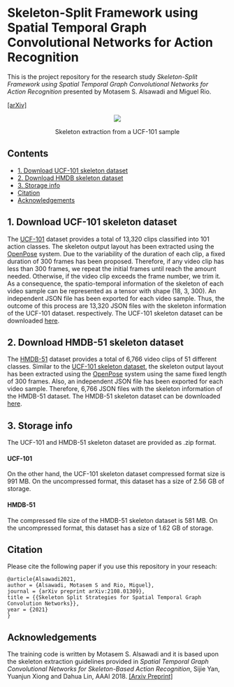 # Skeleton-Split Framework using Spatial Temporal Graph Convolutional Networks for Action Recognition

This is the project repository for the research study *Skeleton-Split Framework using Spatial Temporal Graph Convolutional Networks for Action Recognition* presented by Motasem S. Alsawadi and Miguel Rio.

[[arXiv]](https://arxiv.org/abs/2108.01309)

<p align="center">
<img src="https://user-images.githubusercontent.com/52717252/139516602-798e6cff-2c29-4719-ba2f-44dbfc5ebd1a.gif"
</p>
<p align="center">
Skeleton extraction from a UCF-101 sample
</p>

## Contents
* [1. Download UCF-101 skeleton dataset](https://github.com/malswadi/skeleton_ucf_hmdb#1-download-ucf-101-skeleton-dataset)
* [2. Download HMDB skeleton dataset](https://github.com/malswadi/skeleton_ucf_hmdb#2-download-hmdb-skeleton-dataset)
* [3. Storage info](https://github.com/malswadi/skeleton_ucf_hmdb#3-storage-info)
* [Citation](https://github.com/malswadi/skeleton_ucf_hmdb#citation)
* [Acknowledgements](https://github.com/malswadi/skeleton_ucf_hmdb#acknowledgements)

## 1. Download UCF-101 skeleton dataset

The [UCF-101](https://www.crcv.ucf.edu/data/UCF101.php) dataset provides a total of 13,320 clips classified into 101 action classes. The skeleton output layout has been extracted using the [OpenPose](https://github.com/CMU-Perceptual-Computing-Lab/openpose) system. Due to the variability of the duration of each clip, a fixed duration of 300 frames has been proposed. Therefore, if any video clip has less than 300 frames, we repeat the initial frames until reach the amount needed. Otherwise, if the video clip exceeds the frame number, we trim it. As a consequence, the spatio-temporal information of the skeleton of each video sample can be represented as a tensor with shape (18, 3, 300). An independent JSON file has been exported for each video sample. Thus, the outcome of this process are 13,320 JSON files with the skeleton information of the UCF-101 dataset. respectively. The UCF-101 skeleton dataset can be downloaded [here](https://drive.google.com/file/d/1049vxlVmWMLra6Dm_JKQVBg4cbI0vaEq/view).

## 2. Download HMDB-51 skeleton dataset

The [HMDB-51](https://serre-lab.clps.brown.edu/resource/hmdb-a-large-human-motion-database/) dataset provides a total of 6,766 video clips of 51 different classes. Similar to the [UCF-101 skeleton dataset](https://github.com/malswadi/skeleton_ucf_hmdb#1-download-ucf-101-skeleton-dataset), the skeleton output layout has been extracted using the [OpenPose](https://github.com/CMU-Perceptual-Computing-Lab/openpose) system using the same fixed  length of 300 frames. Also, an independent JSON file has been exported for each video sample. Therefore, 6,766 JSON files with the skeleton information of the HMDB-51 dataset. The HMDB-51 skeleton dataset can be downloaded [here](https://drive.google.com/file/d/102OJhQNZ4CxLou0FYPFR9ZlxFXRUd5Kb/view).

## 3. Storage info
The UCF-101 and HMDB-51 skeleton dataset are provided as .zip format. 

#### UCF-101
On the other hand, the UCF-101 skeleton dataset compressed format size is 991 MB. On the uncompressed format, this dataset has a size of 2.56 GB of storage.

#### HMDB-51
The compressed file size of the HMDB-51 skeleton dataset is 581 MB. On the uncompressed format, this dataset has a size of 1.62 GB of storage.

## Citation
Please cite the following paper if you use this repository in your reseach:

```
@article{Alsawadi2021,
author = {Alsawadi, Motasem S and Rio, Miguel},
journal = {arXiv preprint arXiv:2108.01309},
title = {{Skeleton Split Strategies for Spatial Temporal Graph Convolution Networks}},
year = {2021}
}
```

## Acknowledgements
The training code is written by Motasem S. Alsawadi and it is based upon the skeleton extraction guidelines provided  in *Spatial Temporal Graph Convolutional Networks for Skeleton-Based Action Recognition*, Sijie Yan, Yuanjun Xiong and Dahua Lin, AAAI 2018. [[Arxiv Preprint]](https://arxiv.org/abs/1801.07455)
